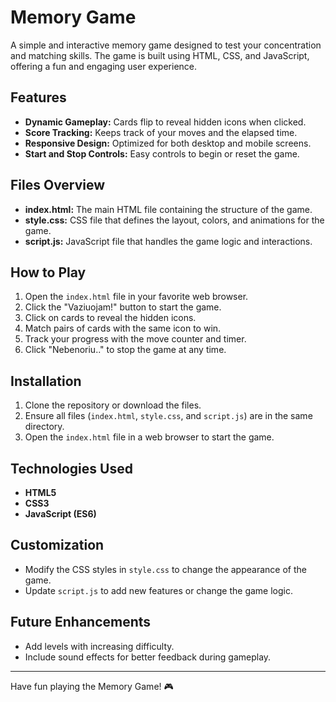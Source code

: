# Memory Game

A simple and interactive memory game designed to test your concentration and matching skills. The game is built using HTML, CSS, and JavaScript, offering a fun and engaging user experience.

## Features

- **Dynamic Gameplay:** Cards flip to reveal hidden icons when clicked.
- **Score Tracking:** Keeps track of your moves and the elapsed time.
- **Responsive Design:** Optimized for both desktop and mobile screens.
- **Start and Stop Controls:** Easy controls to begin or reset the game.

## Files Overview

- **index.html:** The main HTML file containing the structure of the game.
- **style.css:** CSS file that defines the layout, colors, and animations for the game.
- **script.js:** JavaScript file that handles the game logic and interactions.

## How to Play

1. Open the `index.html` file in your favorite web browser.
2. Click the "Vaziuojam!" button to start the game.
3. Click on cards to reveal the hidden icons.
4. Match pairs of cards with the same icon to win.
5. Track your progress with the move counter and timer.
6. Click "Nebenoriu.." to stop the game at any time.

## Installation

1. Clone the repository or download the files.
2. Ensure all files (`index.html`, `style.css`, and `script.js`) are in the same directory.
3. Open the `index.html` file in a web browser to start the game.

## Technologies Used

- **HTML5**
- **CSS3**
- **JavaScript (ES6)**

## Customization

- Modify the CSS styles in `style.css` to change the appearance of the game.
- Update `script.js` to add new features or change the game logic.

## Future Enhancements

- Add levels with increasing difficulty.
- Include sound effects for better feedback during gameplay.


---

Have fun playing the Memory Game! 🎮
